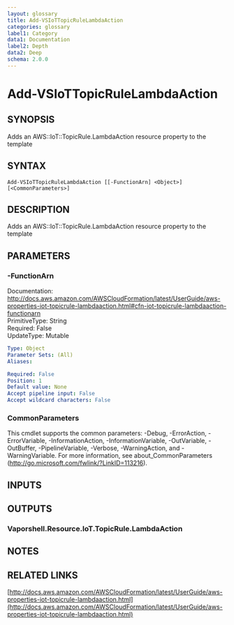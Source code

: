 ```yaml
---
layout: glossary
title: Add-VSIoTTopicRuleLambdaAction
categories: glossary
label1: Category
data1: Documentation
label2: Depth
data2: Deep
schema: 2.0.0
---
```


# Add-VSIoTTopicRuleLambdaAction

## SYNOPSIS
Adds an AWS::IoT::TopicRule.LambdaAction resource property to the template

## SYNTAX

```
Add-VSIoTTopicRuleLambdaAction [[-FunctionArn] <Object>] [<CommonParameters>]
```

## DESCRIPTION
Adds an AWS::IoT::TopicRule.LambdaAction resource property to the template

## PARAMETERS

### -FunctionArn
Documentation: http://docs.aws.amazon.com/AWSCloudFormation/latest/UserGuide/aws-properties-iot-topicrule-lambdaaction.html#cfn-iot-topicrule-lambdaaction-functionarn    
PrimitiveType: String    
Required: False    
UpdateType: Mutable

```yaml
Type: Object
Parameter Sets: (All)
Aliases:

Required: False
Position: 1
Default value: None
Accept pipeline input: False
Accept wildcard characters: False
```

### CommonParameters
This cmdlet supports the common parameters: -Debug, -ErrorAction, -ErrorVariable, -InformationAction, -InformationVariable, -OutVariable, -OutBuffer, -PipelineVariable, -Verbose, -WarningAction, and -WarningVariable.
For more information, see about_CommonParameters (http://go.microsoft.com/fwlink/?LinkID=113216).

## INPUTS

## OUTPUTS

### Vaporshell.Resource.IoT.TopicRule.LambdaAction

## NOTES

## RELATED LINKS

[http://docs.aws.amazon.com/AWSCloudFormation/latest/UserGuide/aws-properties-iot-topicrule-lambdaaction.html](http://docs.aws.amazon.com/AWSCloudFormation/latest/UserGuide/aws-properties-iot-topicrule-lambdaaction.html)

